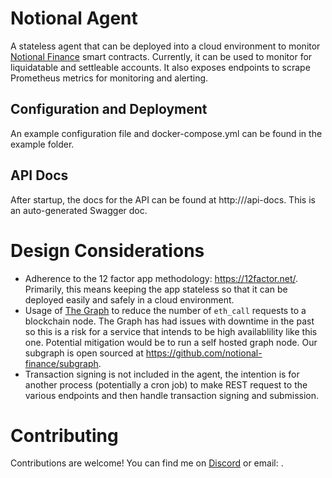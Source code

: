 # Notional Agent

A stateless agent that can be deployed into a cloud environment to monitor [Notional Finance](https://notional.finance) smart contracts. Currently, it can be used to monitor for liquidatable and settleable accounts. It also exposes endpoints to scrape Prometheus metrics for monitoring and alerting.

## Configuration and Deployment

An example configuration file and docker-compose.yml can be found in the example folder.

## API Docs

After startup, the docs for the API can be found at http://<hostname>/api-docs. This is an auto-generated Swagger doc.

# Design Considerations

- Adherence to the 12 factor app methodology: https://12factor.net/. Primarily, this means keeping the app stateless so that it can be deployed easily and safely in a cloud environment.
- Usage of [The Graph](http://thegraph.com) to reduce the number of `eth_call` requests to a blockchain node. The Graph has had issues with downtime in the past so this is a risk for a service that intends to be high availablility like this one. Potential mitigation would be to run a self hosted graph node. Our subgraph is open sourced at https://github.com/notional-finance/subgraph.
- Transaction signing is not included in the agent, the intention is for another process (potentially a cron job) to make REST request to the various endpoints and then handle transaction signing and submission.

# Contributing

Contributions are welcome! You can find me on [Discord](https://discord.gg/62eX3K7) or email: <jeff at notional finance>.
